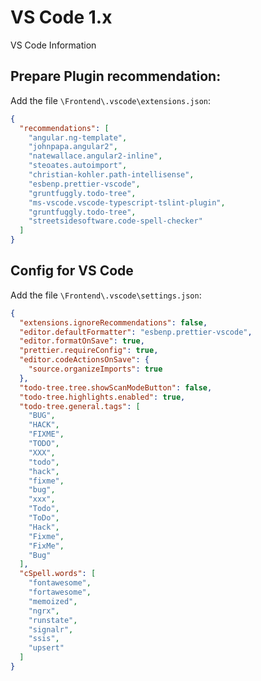 # VS Code 1.x

VS Code Information

## Prepare Plugin recommendation:

Add the file `\Frontend\.vscode\extensions.json`:

```json
{
  "recommendations": [
    "angular.ng-template",
    "johnpapa.angular2",
    "natewallace.angular2-inline",
    "steoates.autoimport",
    "christian-kohler.path-intellisense",
    "esbenp.prettier-vscode",
    "gruntfuggly.todo-tree",
    "ms-vscode.vscode-typescript-tslint-plugin",
    "gruntfuggly.todo-tree",
    "streetsidesoftware.code-spell-checker"
  ]
}
```

## Config for VS Code

Add the file `\Frontend\.vscode\settings.json`:

```json
{
  "extensions.ignoreRecommendations": false,
  "editor.defaultFormatter": "esbenp.prettier-vscode",
  "editor.formatOnSave": true,
  "prettier.requireConfig": true,
  "editor.codeActionsOnSave": {
    "source.organizeImports": true
  },
  "todo-tree.tree.showScanModeButton": false,
  "todo-tree.highlights.enabled": true,
  "todo-tree.general.tags": [
    "BUG",
    "HACK",
    "FIXME",
    "TODO",
    "XXX",
    "todo",
    "hack",
    "fixme",
    "bug",
    "xxx",
    "Todo",
    "ToDo",
    "Hack",
    "Fixme",
    "FixMe",
    "Bug"
  ],
  "cSpell.words": [
    "fontawesome",
    "fortawesome",
    "memoized",
    "ngrx",
    "runstate",
    "signalr",
    "ssis",
    "upsert"
  ]
}
```
